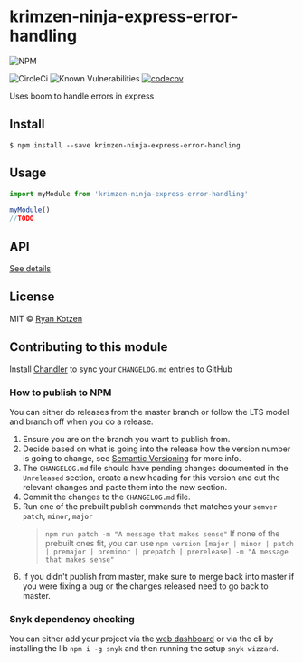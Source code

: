 # krimzen-ninja-express-error-handling

![NPM](https://nodei.co/npm/krimzen-ninja-express-error-handling.png)

![CircleCi](https://circleci.com/gh/KrimZenNinja/krimzen-ninja-express-error-handling.svg?style=shield)
![Known Vulnerabilities](https://snyk.io/test/npm/krimzen-ninja-express-error-handling/badge.svg)
[![codecov](https://codecov.io/gh/KrimZenNinja/krimzen-ninja-express-error-handling/branch/master/graph/badge.svg)](https://codecov.io/gh/KrimZenNinja/krimzen-ninja-express-error-handling)

Uses boom to handle errors in express

## Install

    $ npm install --save krimzen-ninja-express-error-handling

## Usage

```js
import myModule from 'krimzen-ninja-express-error-handling'

myModule()
//TODO
```

## API

[See details](https://github.com/KrimZenNinja/krimzen-ninja-express-error-handling/blob/master/API.md)

## License

MIT © [Ryan Kotzen](https://github.com/KrimZenNinja)

## Contributing to this module

Install [Chandler](https://github.com/mattbrictson/chandler) to sync your `CHANGELOG.md` entries to GitHub

### How to publish to NPM

You can either do releases from the master branch or follow the LTS model and branch off when you do a release.

1. Ensure you are on the branch you want to publish from.
1. Decide based on what is going into the release how the version number is going to change, see [Semantic Versioning](http://semver.org/) for more info.
1. The `CHANGELOG.md` file should have pending changes documented in the `Unreleased` section, create a new heading for this version and cut the relevant changes and paste them into the new section.
1. Commit the changes to the `CHANGELOG.md` file.
1. Run one of the prebuilt publish commands that matches your `semver` `patch`, `minor`, `major`
	> `npm run patch -m "A message that makes sense"`
	If none of the prebuilt ones fit, you can use `npm version [major | minor | patch | premajor | preminor | prepatch | prerelease] -m "A message that makes sense"`
1. If you didn't publish from master, make sure to merge back into master if you were fixing a bug or the changes released need to go back to master.

### Snyk dependency checking

You can either add your project via the [web dashboard](https://snyk.io/) or via the cli by installing the lib `npm i -g snyk` and then running the setup `snyk wizzard`.
